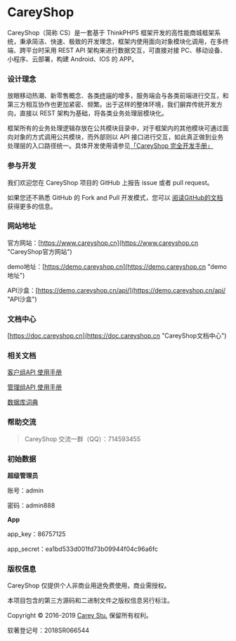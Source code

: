 CareyShop
===============
CareyShop（简称 CS）是一套基于 ThinkPHP5 框架开发的高性能商城框架系统，秉承简洁、快速、极致的开发理念，框架内使用面向对象模块化调用，在多终端、跨平台时采用 REST API 架构来进行数据交互，可直接对接 PC、移动设备、小程序、云部署，构建 Android、IOS 的 APP。

### 设计理念
放眼移动热潮、新零售概念、各类<abbr title="泛指各类终端机器或各类平台，终端机有IOS与Android为代表，平台以“微信小程序”为代表">终端</abbr>的增多，服务端会与各类前端进行交互，和第三方相互协作也更加紧密、频繁。出于这样的整体环境，我们摒弃传统开发方向，直接以 REST 架构为基础，将各类业务处理层模块化。

框架所有的业务处理逻辑存放在公共模块目录中，对于框架内的其他模块可通过面向对象的方式调用公共模块，而外部则以 API 接口进行交互，如此真正做到业务处理层的入口路径统一。具体开发使用请参见[「CareyShop 完全开发手册」](https://doc.careyshop.cn/docs/word/)

### 参与开发
我们欢迎您在 CareyShop 项目的 GitHub 上报告 issue 或者 pull request。

如果您还不熟悉 GitHub 的 Fork and Pull 开发模式，您可以 [阅读GitHub的文档](https://help.github.com/articles/about-pull-requests/ "阅读GitHub的文档") 获得更多的信息。

### 网站地址
官方网站：[https://www.careyshop.cn](https://www.careyshop.cn "CareyShop官方网站")

demo地址：[https://demo.careyshop.cn](https://demo.careyshop.cn "demo地址")

API沙盒：[https://demo.careyshop.cn/api/](https://demo.careyshop.cn/api/ "API沙盒")

### 文档中心
[https://doc.careyshop.cn](https://doc.careyshop.cn "CareyShop文档中心")

### 相关文档
[客户组API 使用手册](https://doc.careyshop.cn/docs/client_api/a-61295176156 "客户组API 使用手册")

[管理组API 使用手册](https://doc.careyshop.cn/docs/admin_api/a-11523287990 "管理组API 使用手册")

[数据库词典](https://doc.careyshop.cn/docs/data_dict "数据库词典")

### 帮助交流
> CareyShop 交流一群（QQ）：714593455

### 初始数据
**超级管理员**

账号：admin

密码：admin888

**App**

app_key：86757125

app_secret：ea1bd533d001fd73b09944f04c96a6fc

### 版权信息
CareyShop 仅提供个人非商业用途免费使用，商业需授权。

本项目包含的第三方源码和二进制文件之版权信息另行标注。

Copyright © 2016-2019 [Carey Stu.](https://www.careyshop.cn "CareyShop") 保留所有权利。

软著登记号：2018SR066544
